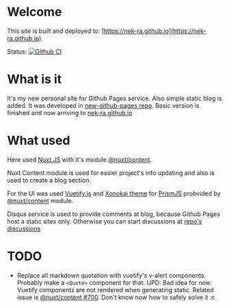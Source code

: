 # Welcome

This site is built and deployed to: [https://nek-ra.github.io](https://nek-ra.github.io)

Status: [![Github CI](https://github.com/NEK-RA/nek-ra.github.io/actions/workflows/github-ci.yml/badge.svg)](https://github.com/NEK-RA/nek-ra.github.io/actions/workflows/github-ci.yml)

# What is it

It's my new personal site for Github Pages service. Also simple static blog is added.
It was developed in [new-github-pages repo](https://github.com/nek-ra/new-github-pages). Basic version is finished and now arriving to [nek-ra.github.io](https://nek-ra.github.io)

# What used

Here used [Nuxt.JS](https://nuxtjs.org/) with it's module [@nuxt/content](https://content.nuxtjs.org/).

Nuxt Content module is used for easier project's info updating and also is used to create a blog section.

For the UI was used [Vuetify.js](https://vuetifyjs.com) and [Xonokai theme](https://github.com/PrismJS/prism-themes/blob/master/themes/prism-xonokai.css) for [PrismJS](https://prismjs.com/) probvided by [@nuxt/content](https://content.nuxtjs.org/) module.

Disqus service is used to provide comments at blog, because Github Pages host a static sites only. Otherwise you can start discussions at [repo's discussions](https://github.com/NEK-RA/nek-ra.github.io/discussions)


# TODO

- Replace all markdown quotation with vuetify's v-alert components. Probably make a `<Quote>` component for that.
UPD: Bad idea for now. Vuetify components are not rendered when generating static. Related issue is [@nuxt/content #700](https://github.com/nuxt/content/issues/700). Don't know now how to safely solve it :c